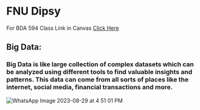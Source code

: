# FNU Dipsy
For BDA 594 Class Link in Canvas [Click Here](https://sdsu.instructure.com/courses/141078)
## **Big Data:**
### Big Data is like large collection of complex datasets which can be analyzed using different tools to find valuable insights and patterns. This data can come from all sorts of places like the internet, social media, financial transactions and more.
![WhatsApp Image 2023-08-29 at 4 51 01 PM](https://github.com/dipsy18/BDA594-fnu_dipsy/assets/143494308/eb410c67-1081-4513-b102-725f6a4d9ea0)
